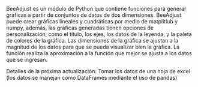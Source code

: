 BeeAdjust es un módulo de Python que contiene funciones para generar gráficas a partir de conjuntos de datos de dos dimensiones.
BeeAdjust puede crear gráficas lineales y cuadráticas por medio de matplitlub y numpy, además, las gráficas generadas tienen opciones
de personalización, como el título, los ejes, los datos de la leyenda, y la paleta de colores de la gráfica.
Las dimensiones de la gráfica se ajustan a la magnitud de los datos para que se pueda visualizar bien la gráfica.
La función realiza la aproximación a la función que mejor se ajusta a los datos que se ingresan.

Detalles de la próxima actualización: Tomar los datos de una hoja de excel (los datos se manejan como DataFrames mediante el uso de pandas)
